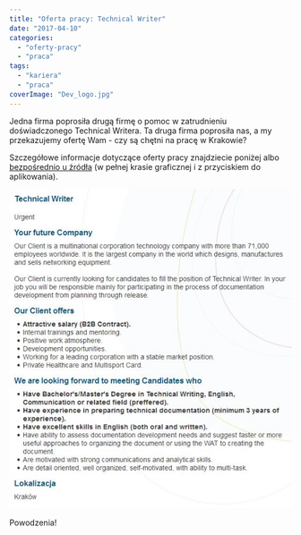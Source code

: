 ```yaml
---
title: "Oferta pracy: Technical Writer"
date: "2017-04-10"
categories:
  - "oferty-pracy"
  - "praca"
tags:
  - "kariera"
  - "praca"
coverImage: "Dev_logo.jpg"
---
```


Jedna firma poprosiła drugą firmę o pomoc w zatrudnieniu doświadczonego Technical Writera. Ta druga firma poprosiła nas, a my przekazujemy ofertę Wam - czy są chętni na pracę w Krakowie?

Szczegółowe informacje dotyczące oferty pracy znajdziecie poniżej albo [bezpośrednio u źródła](http://www.devonshire.pl/vacatures/vacature-technical-writer-609508-71.html) (w pełnej krasie graficznej i z przyciskiem do aplikowania).

![](images/devonshire_oferta_techwriter-1.jpg)

Powodzenia!
